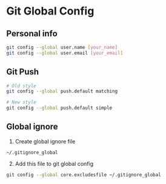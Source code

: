 # Git Global Config

## Personal info

```sh
git config --global user.name [your_name]
git config --global user.email [your_email]
```

## Git Push

```sh
# Old style
git config --global push.default matching

# New style
git config --global push.default simple
```

## Global ignore

1. Create global ignore file

  `~/.gitignore_global`

2. Add this file to git global config
```sh
git config --global core.excludesfile ~/.gitignore_global
```

